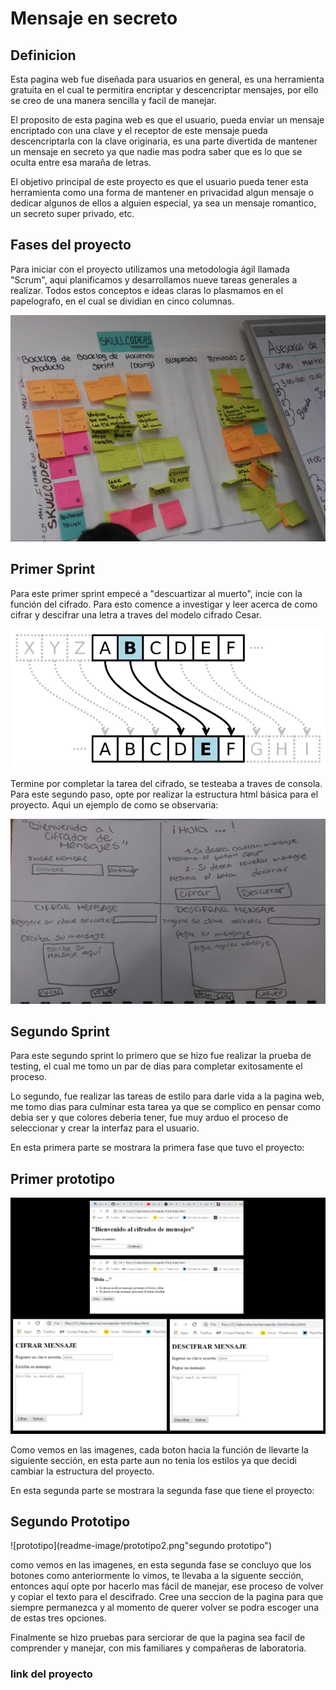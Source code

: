 # Mensaje en secreto
## Definicion 
Esta pagina web fue diseñada para usuarios en general, es una herramienta gratuita en el cual
te permitira encriptar y descencriptar mensajes, por ello se creo de una manera sencilla y facil
de manejar.

El proposito de esta pagina web es que el usuario, pueda enviar un mensaje encriptado con una
clave y el receptor de este mensaje pueda descencriptarla con la clave originaria, es una 
parte divertida de mantener un mensaje en secreto ya que nadie mas podra saber que es lo que se oculta
entre esa maraña de letras.

El objetivo principal de este proyecto es que el usuario pueda tener esta herramienta como una
forma de mantener en privacidad algun mensaje o dedicar algunos de ellos a alguien especial, ya sea 
un  mensaje romantico, un secreto super privado, etc. 

## Fases del proyecto
Para iniciar con el proyecto utilizamos una metodología ágil llamada "Scrum", aquí planificamos
y desarrollamos nueve tareas generales a realizar. Todos estos conceptos e ideas claras lo plasmamos
en el papelografo, en el cual se dividian en cinco columnas.

![papelografo](readme-image/sprint-papelografo.jpeg "sprint-papelote")

## Primer Sprint 
Para este primer sprint empecé a "descuartizar al muerto", incie con la función del cifrado. Para esto 
comence a investigar y leer acerca de como cifrar y descifrar una letra a traves del modelo cifrado Cesar.

![image-cesar](readme-image/cifrado-cesar.png "cifrado Cesar")

Termine por completar la tarea del cifrado, se testeaba a traves de consola. Para este segundo paso, opte
por realizar la estructura html básica para el proyecto. 
Aqui un ejemplo de como se observaria:

![prototipo-html](readme-image/prototipo.jpg "primer prototipo")

## Segundo Sprint
Para este segundo sprint lo primero que se hizo fue realizar la prueba de testing, el cual me tomo un par
de dias para completar exitosamente el proceso.

Lo segundo, fue realizar las tareas de estilo para darle vida a la pagina web, me tomo dias para culminar esta 
tarea ya que se complico en pensar como debia ser y que colores deberia tener, fue muy arduo el proceso de 
seleccionar y crear la interfaz para el usuario. 

En esta primera parte se mostrara la primera fase que tuvo el proyecto:

## Primer prototipo
![prototipo](readme-image/final.jpg "primer prototipo")

Como vemos en las imagenes, cada boton hacia la función de llevarte la siguiente sección, en esta parte aun no 
tenia los estilos ya que decidi cambiar la estructura del proyecto.

En esta segunda parte se mostrara la segunda fase que tiene el proyecto:
## Segundo Prototipo
![prototipo](readme-image/prototipo2.png"segundo prototipo")

como vemos en las imagenes, en esta segunda fase se concluyo que los botones como anteriormente lo vimos,
te llevaba a la siguente sección, entonces aquí opte por hacerlo mas fácil de manejar, ese proceso de volver
y copiar el texto para el descifrado. Cree una seccion de la pagina para que siempre permanezca y al momento
de querer volver se podra escoger una de estas tres opciones.

Finalmente se hizo pruebas para serciorar de que la pagina sea facil de comprender y manejar, con mis 
familiares y compañeras de laboratoria. 

### link del proyecto

